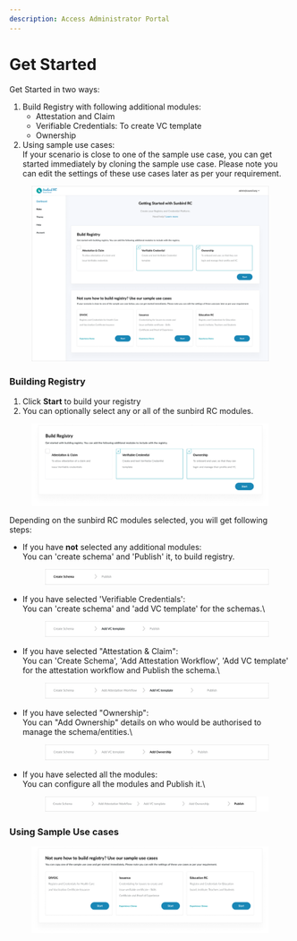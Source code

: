 ```yaml
---
description: Access Administrator Portal
---
```


# Get Started

Get Started in two ways:

1. Build Registry with following additional modules:
   * Attestation and Claim
   * Verifiable Credentials: To create VC template&#x20;
   * Ownership
2. Using sample use cases: \
   If your scenario is close to one of the sample use case, you can get started immediately by cloning the sample use case. Please note you can edit the settings of these use cases later as per your requirement.

<figure><img src="../../../../.gitbook/assets/image (3) (1).png" alt=""><figcaption></figcaption></figure>

### Building Registry

1. Click **Start** to build your registry
2. You can optionally select any or all of the sunbird RC modules.

<figure><img src="../../../../.gitbook/assets/image (23).png" alt=""><figcaption></figcaption></figure>

Depending on the sunbird RC modules selected, you will get following steps:

*   If you have **not** selected any additional modules:\
    You can 'create schema' and 'Publish' it, to build registry.

    <figure><img src="../../../../.gitbook/assets/image (3).png" alt=""><figcaption></figcaption></figure>
*   If you have selected 'Verifiable Credentials':\
    You can 'create schema' and 'add VC template' for the schemas.\


    <figure><img src="../../../../.gitbook/assets/image (1).png" alt=""><figcaption></figcaption></figure>
*   If you have selected "Attestation & Claim":\
    You can 'Create Schema', 'Add Attestation Workflow', 'Add VC template' for the attestation workflow and Publish the schema.\


    <figure><img src="../../../../.gitbook/assets/image (21).png" alt=""><figcaption></figcaption></figure>
*   If you have selected "Ownership":\
    You can "Add Ownership" details on who would be authorised to manage the schema/entities.\


    <figure><img src="../../../../.gitbook/assets/image (19).png" alt=""><figcaption></figcaption></figure>
*   If you have selected all the modules:\
    You can configure all the modules and Publish it.\


    <figure><img src="../../../../.gitbook/assets/image (15).png" alt=""><figcaption></figcaption></figure>

### Using Sample Use cases

<figure><img src="../../../../.gitbook/assets/image (2).png" alt=""><figcaption></figcaption></figure>
